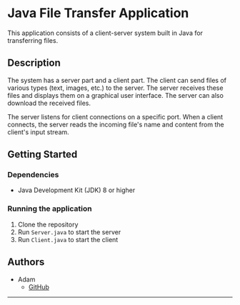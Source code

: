# Java File Transfer Application

This application consists of a client-server system built in Java for transferring files.

## Description

The system has a server part and a client part. The client can send files of various types (text, images, etc.) to the server. The server receives these files and displays them on a graphical user interface. The server can also download the received files.

The server listens for client connections on a specific port. When a client connects, the server reads the incoming file's name and content from the client's input stream.

## Getting Started

### Dependencies

* Java Development Kit (JDK) 8 or higher

### Running the application

1. Clone the repository
2. Run `Server.java` to start the server
3. Run `Client.java` to start the client

## Authors

* Adam
  - [GitHub](https://github.com/adamkeidz)

---
